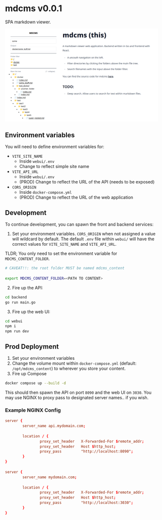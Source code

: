 # mdcms v0.0.1

SPA markdown viewer.

![MDCMS UI](misc/mdcms_ui.png)


## Environment variables

You will need to define environment variables for:
- `VITE_SITE_NAME`
    - Inside `webui/.env`
    - Change to reflect simple site name
- `VITE_API_URL`
    - Inside `webui/.env`
    - (PROD) Change to reflect the URL of the API (needs to be exposed)
- `CORS_ORIGIN`
    - Inside `docker-compose.yml`
    - (PROD) Change to reflect the URL of the web application

## Development

To continue development, you can spawn the front and backend services:

1. Set your environment variables. `CORS_ORIGIN` when not assigned a value will wildcard by default. The default `.env` file within `webui/` will have the correct values for `VITE_SITE_NAME` and `VITE_API_URL`.

TLDR; You only need to set the environment variable for `MDCMS_CONTENT_FOLDER`.

```sh
# CAVEAT!!: the root folder MUST be named mdcms_content

export MDCMS_CONTENT_FOLDER=<PATH TO CONTENT>
```

2. Fire up the API:
```sh
cd backend
go run main.go
```

3. Fire up the web UI:
```sh
cd webui
npm i
npm run dev
```

## Prod Deployment

1. Set your environment variables
2. Change the volume mount within `docker-compose.yml` (default: `/opt/mdcms_content`) to wherever you store your content.
3. Fire up Compose
```sh
docker compose up --build -d
```

This should then spawn the API on port `8090` and the web UI on `3030`. You may use NGINX to proxy pass to designated server names.. if you wish.

### Example NGINX Config

```conf
server {
        server_name api.mydomain.com;

        location / {
                proxy_set_header   X-Forwarded-For $remote_addr;
                proxy_set_header   Host $http_host;
                proxy_pass         "http://localhost:8090";
        }
}

server {
        server_name mydomain.com;

        location / {
                proxy_set_header   X-Forwarded-For $remote_addr;
                proxy_set_header   Host $http_host;
                proxy_pass         "http://localhost:3030";
        }
}
```
